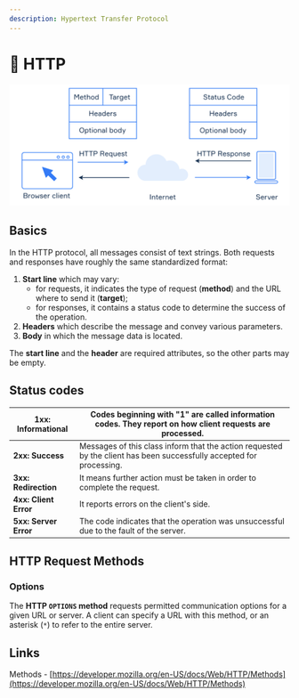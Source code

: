 ```yaml
---
description: Hypertext Transfer Protocol
---
```


# 🔧 HTTP

![pic by hyperskill](<../../.gitbook/assets/image (18) (1).png>)

## Basics

In the HTTP protocol, all messages consist of text strings. Both requests and responses have roughly the same standardized format:

1. **Start line** which may vary:
   * for requests, it indicates the type of request (**method**) and the URL where to send it (**target**);
   * for responses, it contains a status code to determine the success of the operation.
2. **Headers** which describe the message and convey various parameters.
3. **Body** in which the message data is located.

The **start line** and the **header** are required attributes, so the other parts may be empty.

## **Status codes**

| **1xx: Informational** | Codes beginning with "1" are called information codes. They report on how client requests are processed.             |
| ---------------------- | -------------------------------------------------------------------------------------------------------------------- |
| **2xx: Success**       | Messages of this class inform that the action requested by the client has been successfully accepted for processing. |
| **3xx: Redirection**   | It means further action must be taken in order to complete the request.                                              |
| **4xx: Client Error**  | It reports errors on the client's side.                                                                              |
| **5xx: Server Error**  | The code indicates that the operation was unsuccessful due to the fault of the server.                               |

## HTTP Request Methods

### **Options**

The **HTTP `OPTIONS` method** requests permitted communication options for a given URL or server. A client can specify a URL with this method, or an asterisk (`*`) to refer to the entire server.





## Links

Methods - [https://developer.mozilla.org/en-US/docs/Web/HTTP/Methods](https://developer.mozilla.org/en-US/docs/Web/HTTP/Methods)

